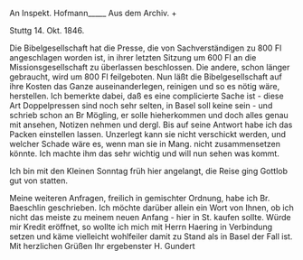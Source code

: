 An Inspekt. Hofmann_____ Aus dem Archiv. +

 Stuttg 14. Okt. 1846.

Die Bibelgesellschaft hat die Presse, die von Sachverständigen zu 800 Fl angeschlagen worden ist, in ihrer letzten Sitzung um 600 Fl an die Missionsgesellschaft zu überlassen beschlossen. Die andere, schon länger gebraucht, wird um 800 Fl feilgeboten. Nun läßt die Bibelgesellschaft auf ihre Kosten das Ganze auseinanderlegen, reinigen und so es nötig wäre, herstellen. Ich bemerkte dabei, daß es eine complicierte Sache ist - diese Art Doppelpressen sind noch sehr selten, in Basel soll keine sein - und schrieb schon an Br Mögling, er solle hieherkommen und doch alles genau mit ansehen, Notizen nehmen und dergl. Bis auf seine Antwort habe ich das Packen einstellen lassen. Unzerlegt kann sie nicht verschickt werden, und welcher Schade wäre es, wenn man sie in Mang. nicht zusammensetzen könnte. Ich machte ihm das sehr wichtig und will nun sehen was kommt.

Ich bin mit den Kleinen Sonntag früh hier angelangt, die Reise ging Gottlob gut von statten.

Meine weiteren Anfragen, freilich in gemischter Ordnung, habe ich Br. Baeschlin geschrieben. Ich möchte darüber allein ein Wort von Ihnen, ob ich nicht das meiste zu meinem neuen Anfang - hier in St. kaufen sollte. Würde mir Kredit eröffnet, so wollte ich mich mit Herrn Haering in Verbindung setzen und käme vielleicht wohlfeiler damit zu Stand als in Basel der Fall ist.
 Mit herzlichen Grüßen
 Ihr ergebenster H. Gundert
